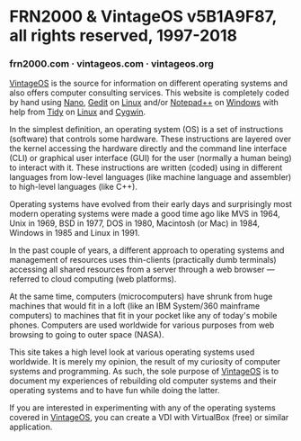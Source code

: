 # FRN2000 & VintageOS v5B1A9F87, all rights reserved, 1997-2018
### frn2000.com · vintageos.com · vintageos.org

[VintageOS](https://vintageos.org/) is the source for information on 
different operating systems and also offers computer consulting 
services.  This website is completely coded by hand using
[Nano](https://nano-editor.org/),
[Gedit](https://wiki.gnome.org/Apps/Gedit) on
[Linux](https://kernel.org/) and/or
[Notepad++](http://notepad-plus-plus.org/) on
[Windows](https://microsoft.com/en-us/windows/) with help from
[Tidy](http://www.html-tidy.org/) on [Linux](https://kernel.org/) and
[Cygwin](https;//www.cygwin.com/).

In the simplest definition, an operating system (OS) is a set of 
instructions (software) that controls some hardware.  These instructions 
are layered over the kernel accessing the hardware directly and the 
command line interface (CLI) or graphical user interface (GUI) for the 
user (normally a human being) to interact with it.  These instructions 
are written (coded) using in different languages from low-level 
languages (like machine language and assembler) to high-level languages 
(like C++).

Operating systems have evolved from their early days and surprisingly 
most modern operating systems were made a good time ago like MVS in 
1964, Unix in 1969, BSD in 1977, DOS in 1980, Macintosh (or Mac) in 
1984, Windows in 1985 and Linux in 1991.

In the past couple of years, a different approach to operating systems 
and management of resources uses thin-clients (practically dumb 
terminals) accessing all shared resources from a server through a web 
browser — referred to cloud computing (web platforms).

At the same time, computers (microcomputers) have shrunk from huge 
machines that would fit in a loft (like an IBM System/360 mainframe 
computers) to machines that fit in your pocket like any of today's 
mobile phones.  Computers are used worldwide for various purposes from 
web browsing to going to outer space (NASA).

This site takes a high level look at various operating systems used 
worldwide.  It is merely my opinion, the result of my curiosity of 
computer systems and programming.  As such, the sole purpose of 
[VintageOS](https://vintageos.org/) is to document my experiences of 
rebuilding old computer systems and their operating systems and to have 
fun while doing the latter.

If you are interested in experimenting with any of the operating systems 
covered in [VintageOS](https://vintageos.org/), you can create a VDI 
with VirtualBox (free) or similar application.
